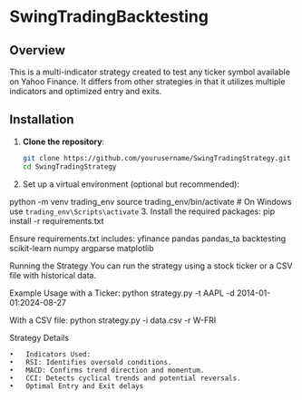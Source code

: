 # SwingTradingBacktesting

## Overview
This is a multi-indicator strategy created to test any ticker symbol available on Yahoo Finance. It differs from other strategies in that it utilizes multiple indicators and optimized entry and exits. 

## Installation

1. **Clone the repository**:
   ```bash
   git clone https://github.com/yourusername/SwingTradingStrategy.git
   cd SwingTradingStrategy
   
2.	Set up a virtual environment (optional but recommended):

python -m venv trading_env
source trading_env/bin/activate  # On Windows use `trading_env\Scripts\activate`
3.	Install the required packages:
pip install -r requirements.txt

Ensure requirements.txt includes:
yfinance
pandas
pandas_ta
backtesting
scikit-learn
numpy
argparse
matplotlib

Running the Strategy
You can run the strategy using a stock ticker or a CSV file with historical data.

Example Usage with a Ticker:
python strategy.py -t AAPL -d 2014-01-01:2024-08-27

With a CSV file:
python strategy.py -i data.csv -r W-FRI

Strategy Details

	•	Indicators Used:
	•	RSI: Identifies oversold conditions.
	•	MACD: Confirms trend direction and momentum.
	•	CCI: Detects cyclical trends and potential reversals.
    •	Optimal Entry and Exit delays


